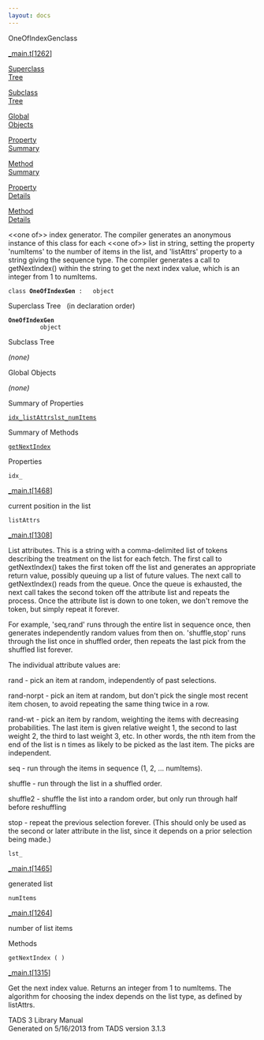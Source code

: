 ```yaml
---
layout: docs
---
```

<span class="title">OneOfIndexGen</span><span class="type">class</span>

[\_main.t](../file/_main.t.html)\[[1262](../source/_main.t.html#1262)\]

[Superclass  
Tree](#_SuperClassTree_)

[Subclass  
Tree](#_SubClassTree_)

[Global  
Objects](#_ObjectSummary_)

[Property  
Summary](#_PropSummary_)

[Method  
Summary](#_MethodSummary_)

[Property  
Details](#_Properties_)

[Method  
Details](#_Methods_)



\<\<one of\>\> index generator. The compiler generates an anonymous
instance of this class for each \<\<one of\>\> list in string, setting
the property 'numItems' to the number of items in the list, and
'listAttrs' property to a string giving the sequence type. The compiler
generates a call to getNextIndex() within the string to get the next
index value, which is an integer from 1 to numItems.

`class `**`OneOfIndexGen`**` :   object`



<span id="_SuperClassTree_"></span>



<span class="hdln">Superclass Tree</span>   (in declaration order)



**`OneOfIndexGen`**  
`         object`  
<span id="_SubClassTree_"></span>



<span class="hdln">Subclass Tree</span>  



*(none)* <span id="_ObjectSummary_"></span>



<span class="hdln">Global Objects</span>  



*(none)* <span id="_PropSummary_"></span>



<span class="hdln">Summary of Properties</span>  



[`idx_`](#idx_)[`listAttrs`](#listAttrs)[`lst_`](#lst_)[`numItems`](#numItems)

<span id="_MethodSummary_"></span>



<span class="hdln">Summary of Methods</span>  



[`getNextIndex`](#getNextIndex)

<span id="_Properties_"></span>



<span class="hdln">Properties</span>  



<span id="idx_"></span>

`idx_`

[\_main.t](../file/_main.t.html)\[[1468](../source/_main.t.html#1468)\]



current position in the list



<span id="listAttrs"></span>

`listAttrs`

[\_main.t](../file/_main.t.html)\[[1308](../source/_main.t.html#1308)\]



List attributes. This is a string with a comma-delimited list of tokens
describing the treatment on the list for each fetch. The first call to
getNextIndex() takes the first token off the list and generates an
appropriate return value, possibly queuing up a list of future values.
The next call to getNextIndex() reads from the queue. Once the queue is
exhausted, the next call takes the second token off the attribute list
and repeats the process. Once the attribute list is down to one token,
we don't remove the token, but simply repeat it forever.

For example, 'seq,rand' runs through the entire list in sequence once,
then generates independently random values from then on. 'shuffle,stop'
runs through the list once in shuffled order, then repeats the last pick
from the shuffled list forever.

The individual attribute values are:

rand - pick an item at random, independently of past selections.

rand-norpt - pick an item at random, but don't pick the single most
recent item chosen, to avoid repeating the same thing twice in a row.

rand-wt - pick an item by random, weighting the items with decreasing
probabilities. The last item is given relative weight 1, the second to
last weight 2, the third to last weight 3, etc. In other words, the nth
item from the end of the list is n times as likely to be picked as the
last item. The picks are independent.

seq - run through the items in sequence (1, 2, ... numItems).

shuffle - run through the list in a shuffled order.

shuffle2 - shuffle the list into a random order, but only run through
half before reshuffling

stop - repeat the previous selection forever. (This should only be used
as the second or later attribute in the list, since it depends on a
prior selection being made.)



<span id="lst_"></span>

`lst_`

[\_main.t](../file/_main.t.html)\[[1465](../source/_main.t.html#1465)\]



generated list



<span id="numItems"></span>

`numItems`

[\_main.t](../file/_main.t.html)\[[1264](../source/_main.t.html#1264)\]



number of list items



<span id="_Methods_"></span>



<span class="hdln">Methods</span>  



<span id="getNextIndex"></span>

`getNextIndex ( )`

[\_main.t](../file/_main.t.html)\[[1315](../source/_main.t.html#1315)\]



Get the next index value. Returns an integer from 1 to numItems. The
algorithm for choosing the index depends on the list type, as defined by
listAttrs.





TADS 3 Library Manual  
Generated on 5/16/2013 from TADS version 3.1.3


